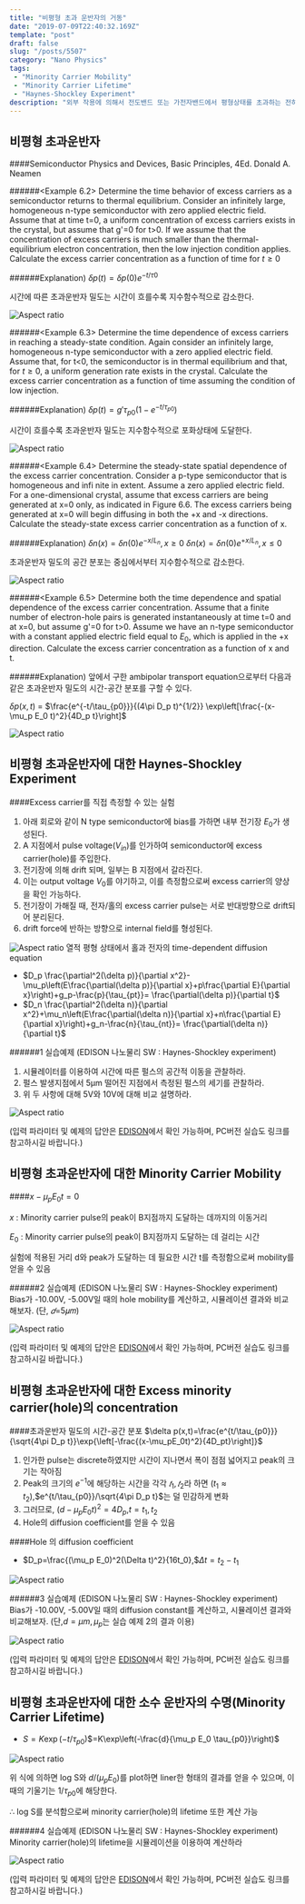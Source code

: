```yaml
---
title: "비평형 초과 운반자의 거동"
date: "2019-07-09T22:40:32.169Z"
template: "post"
draft: false
slug: "/posts/5507"
category: "Nano Physics"
tags: 
 - "Minority Carrier Mobility"
 - "Minority Carrier Lifetime"
 - "Haynes-Shockley Experiment"
description: "외부 작용에 의해서 전도밴드 또는 가전자밴드에서 평형상태를 초과하는 전하가 발생할 수 있다. 초과전자와 홀은 서로 독립적으로 운동하지 아니하고 서로 동일한 확산, 표류 특성을 나타내는데 이것을 ambipolar 수송이라고 한다. Haynes-Shockley 실험은 이러한 특성을 이용하여 이동도, 이완시간을 특정할 수 있게 한다."
---
```


##  비평형 초과운반자


####Semiconductor Physics and Devices, Basic Principles, 4Ed. Donald A. Neamen

######<Example 6.2>
Determine the time behavior of excess carriers as a semiconductor returns to thermal equilibrium. Consider an infinitely large, homogeneous n-type semiconductor with zero applied electric field. Assume that at time t=0, a uniform concentration of excess carriers exists in the crystal, but assume that g'=0 for t>0. If we assume that the concentration of excess carriers is much smaller than the thermal-equilibrium electron concentration, then the low injection condition applies. Calculate the excess carrier concentration as a function of time for $t\ge 0$



######Explanation)
$\delta p(t)=\delta p(0) e^{-t/\tau 0}$

시간에 따른 초과운반자 밀도는 시간이 흐를수록 지수함수적으로 감소한다.

![Aspect ratio](/media/POST/5507/0.jpg)





######<Example 6.3>
Determine the time dependence of excess carriers in reaching a steady-state condition. Again consider an infinitely large, homogeneous n-type semiconductor with a zero applied electric field. Assume that, for t<0, the semiconductor is in thermal equilibrium and that, for $t\ge 0$, a uniform generation rate exists in the crystal. Calculate the excess carrier concentration as a function of time assuming the condition of low injection.


######Explanation)
$\delta p(t)=g' \tau_{p0} (1-e^{-t/\tau_{p0}})$

시간이 흐를수록 초과운반자 밀도는 지수함수적으로 포화상태에 도달한다.

![Aspect ratio](/media/POST/5507/1.jpg)





######<Example 6.4>
Determine the steady-state spatial dependence of the excess carrier concentration. Consider a p-type semiconductor that is homogeneous and infi nite in extent. Assume a zero applied electric field. For a one-dimensional crystal, assume that excess carriers are being generated at x=0 only, as indicated in Figure 6.6. The excess carriers being generated at x=0 will begin diffusing in both the +x and -x directions. Calculate the steady-state excess carrier concentration as a function of x.


######Explanation)
$\delta n(x) = \delta n(0) e^{-x/L_n},x\ge 0$ 
$\delta n(x) = \delta n(0) e^{+x/L_n},x\le 0$

초과운반자 밀도의 공간 분포는 중심에서부터 지수함수적으로 감소한다.

![Aspect ratio](/media/POST/5507/2.jpg)



######<Example 6.5>
Determine both the time dependence and spatial dependence of the excess carrier concentration. Assume that a finite number of electron-hole pairs is generated instantaneously at time t=0 and at x=0, but assume g'=0 for t>0. Assume we have an n-type semiconductor with a constant applied electric field equal to $E_0$, which is applied in the +x direction. Calculate the excess carrier concentration as a function of x and t.


######Explanation)
앞에서 구한 ambipolar transport equation으로부터 다음과 같은 초과운반자 밀도의 시간-공간 분포를 구할 수 있다.

$\delta p(x,t)$ = $\frac{e^{-t/\tau_{p0}}}{(4\pi D_p t)^{1/2}} \exp\left[\frac{-(x-\mu_p E_0 t)^2}{4D_p t}\right]$

![Aspect ratio](/media/POST/5507/3.jpg)



## 비평형 초과운반자에 대한 Haynes-Shockley Experiment
####Excess carrier를 직접 측정할 수 있는 실험

1. 아래 회로와 같이 N type semiconductor에 bias를 가하면 내부 전기장 $E_0$가 생성된다.
2. A 지점에서 pulse voltage($V_{in}$)를 인가하여 semiconductor에 excess carrier(hole)를 주입한다.
3. 전기장에 의해 drift 되며, 일부는 B 지점에서 갈라진다.
4. 이는 output voltage $V_0$를 야기하고, 이를 측정함으로써 excess carrier의 양상을 확인 가능하다.
5. 전기장이 가해질 때, 전자/홀의 excess carrier pulse는 서로 반대방향으로 drift되어 분리된다.
6. drift force에 반하는 방향으로 internal field를 형성된다.


![Aspect ratio](/media/POST/5507/4.jpg)
열적 평형 상태에서 홀과 전자의 time-dependent diffusion equation
- $D_p \frac{\partial^2(\delta p)}{\partial x^2}-\mu_p\left(E\frac{\partial(\delta p)}{\partial x}+p\frac{\partial E}{\partial x}\right)+g_p-\frac{p}{\tau_{pt}}= \frac{\partial(\delta p)}{\partial t}$
- $D_n \frac{\partial^2(\delta n)}{\partial x^2}+\mu_n\left(E\frac{\partial(\delta n)}{\partial x}+n\frac{\partial E}{\partial x}\right)+g_n-\frac{n}{\tau_{nt}}= \frac{\partial(\delta n)}{\partial t}$








######1 실습예제 (EDISON 나노물리 SW : Haynes-Shockley experiment)
1) 시뮬레이터를 이용하여 시간에 따른 펄스의 공간적 이동을 관찰하라.
2) 펄스 발생지점에서 5μm 떨어진 지점에서 측정된 펄스의 세기를 관찰하라.
3) 위 두 사항에 대해 5V와 10V에 대해 비교 설명하라.


![Aspect ratio](/media/POST/5507/5.jpg)

(입력 파라미터 및 예제의 답안은 [EDISON](https://www.edison.re.kr/edison-content?p_p_id=edisoncontent_WAR_edisoncontent2016portlet&p_p_lifecycle=0&p_p_state=maximized&p_p_mode=view&p_p_col_id=column-1&p_p_col_count=1&_edisoncontent_WAR_edisoncontent2016portlet_myaction=generalModifyView&_edisoncontent_WAR_edisoncontent2016portlet_contentDiv=2001004&_edisoncontent_WAR_edisoncontent2016portlet_contentSeq=5507)에서 확인 가능하며, PC버전 실습도 링크를 참고하시길 바랍니다.)



## 비평형 초과운반자에 대한 Minority Carrier Mobility
####$x-\mu_p E_0 t=0$


$x$ : Minority carrier pulse의 peak이 B지점까지 도달하는 데까지의 이동거리

$E_{0}$ : Minority carrier pulse의 peak이 B지점까지 도달하는 데 걸리는 시간

실험에 적용된 거리 d와 peak가 도달하는 데 필요한 시간 t를 측정함으로써 mobility를 얻을 수 있음







######2 실습예제 (EDISON 나노물리 SW : Haynes-Shockley experiment)
Bias가 -10.00V, -5.00V일 때의 hole mobility를 계산하고, 시뮬레이션 결과와 비교해보자. (단, $𝑑$=5𝜇𝑚)


![Aspect ratio](/media/POST/5507/5.jpg)

(입력 파라미터 및 예제의 답안은 [EDISON](https://www.edison.re.kr/edison-content?p_p_id=edisoncontent_WAR_edisoncontent2016portlet&p_p_lifecycle=0&p_p_state=maximized&p_p_mode=view&p_p_col_id=column-1&p_p_col_count=1&_edisoncontent_WAR_edisoncontent2016portlet_myaction=generalModifyView&_edisoncontent_WAR_edisoncontent2016portlet_contentDiv=2001004&_edisoncontent_WAR_edisoncontent2016portlet_contentSeq=5507)에서 확인 가능하며, PC버전 실습도 링크를 참고하시길 바랍니다.)


## 비평형 초과운반자에 대한 Excess minority carrier(hole)의 concentration
####초과운반자 밀도의 시간-공간 분포
$\delta p(x,t)=\frac{e^{t/\tau_{p0}}}{\sqrt{4\pi D_p t}}\exp{\left[-\frac{(x-\mu_pE_0t)^2}{4D_pt}\right]}$
1. 인가한 pulse는 discrete하였지만 시간이 지나면서 폭이 점점 넓어지고 peak의 크기는 작아짐
2. Peak의 크기의 $e^{-1}$에 해당하는 시간을 각각 $𝑡_1, 𝑡_2$라 하면 ($t_1\approx t_2$),$e^{t/\tau_{p0}}/\sqrt{4\pi D_p t}$는 덜 민감하게 변화
3. 그러므로, $(d-\mu_pE_0t)^2=4D_p$,$t=t_1,t_2$
4. Hole의 diffusion coefficient를 얻을 수 있음

####Hole 의 diffusion coefficient
- $D_p=\frac{(\mu_p E_0)^2(\Delta t)^2}{16t_0},$$\Delta t=t_2-t_1$

![Aspect ratio](/media/POST/5507/6.jpg)







######3 실습예제 (EDISON 나노물리 SW : Haynes-Shockley experiment)
Bias가 -10.00V, -5.00V일 때의 diffusion constant를 계산하고, 시뮬레이션 결과와 비교해보자. (단,$d=\mu m,\mu_p$는 실습 예제 2의 결과 이용)


![Aspect ratio](/media/POST/5507/5.jpg)

(입력 파라미터 및 예제의 답안은 [EDISON](https://www.edison.re.kr/edison-content?p_p_id=edisoncontent_WAR_edisoncontent2016portlet&p_p_lifecycle=0&p_p_state=maximized&p_p_mode=view&p_p_col_id=column-1&p_p_col_count=1&_edisoncontent_WAR_edisoncontent2016portlet_myaction=generalModifyView&_edisoncontent_WAR_edisoncontent2016portlet_contentDiv=2001004&_edisoncontent_WAR_edisoncontent2016portlet_contentSeq=5507)에서 확인 가능하며, PC버전 실습도 링크를 참고하시길 바랍니다.)



## 비평형 초과운반자에 대한 소수 운반자의 수명(Minority Carrier Lifetime)
- $S=K \exp\left(-t/\tau_{p0}\right)$$=K\exp\left(-\frac{d}{\mu_p E_0 \tau_{p0}}\right)$

![Aspect ratio](/media/POST/5507/7.jpg)


위 식에 의하면 log S와 $d/(\mu_p E_0)$를 plot하면 liner한 형태의 결과를 얻을 수 있으며, 이때의 기울기는 $1/\tau_{p0}$에 해당한다.

∴ log S를 분석함으로써 minority carrier(hole)의 lifetime 또한 계산 가능







######4 실습예제 (EDISON 나노물리 SW : Haynes-Shockley experiment)
Minority carrier(hole)의 lifetime을 시뮬레이션을 이용하여 계산하라


![Aspect ratio](/media/POST/5507/5.jpg)

(입력 파라미터 및 예제의 답안은 [EDISON](https://www.edison.re.kr/edison-content?p_p_id=edisoncontent_WAR_edisoncontent2016portlet&p_p_lifecycle=0&p_p_state=maximized&p_p_mode=view&p_p_col_id=column-1&p_p_col_count=1&_edisoncontent_WAR_edisoncontent2016portlet_myaction=generalModifyView&_edisoncontent_WAR_edisoncontent2016portlet_contentDiv=2001004&_edisoncontent_WAR_edisoncontent2016portlet_contentSeq=5507)에서 확인 가능하며, PC버전 실습도 링크를 참고하시길 바랍니다.)


